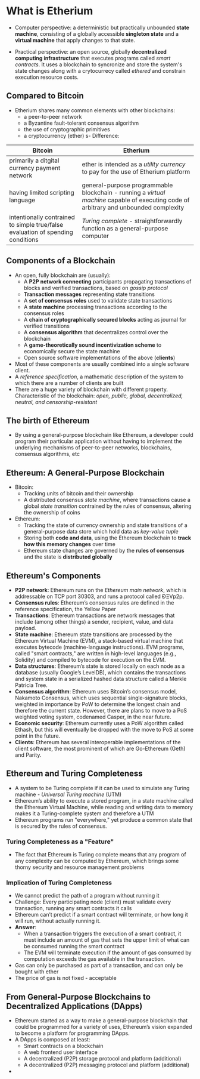 # **What is Etherium**
- Computer perspective: a deterministic but practically unbounded **state machine**, consisting of a globally accessible **singleton state** and a **virtual machine** that apply changes to that state.

- Practical perspective: an open source, globally **decentralized computing infrastructure** that executes programs called _smart contracts_. It uses a blockchain to syncronize and store the system's state changes along with a crytocurrecy called _ethered_ and constrain execution resource costs.    
## **Compared to Bitcoin**
- Etherium shares many common elements with other blockchains:
  + a peer-to-peer network
  + a Byzantine fault-tolerant consensus algorithm
  + the use of cryptographic primitives
  + a cryptocurrency (ether)
s- Difference:

| Bitcoin      | Etherium |
| ----------- | ----------- |
| primarily a ditgital currency payment network      |ether is intended as a _utility currency_ to pay for the use of Etherium platform        |
| having limited scripting language   | general-purpose programmable blockchain - running a _virtual machine_ capable of executing code of arbitrary and unbounded complexity       |
| intentionally contrained to simple true/false evaluation of spending conditions | _Turing complete_ - straightforwardly function as a general-purpose computer |
## **Components of a Blockchain**
- An open, fully blockchain are (usually):
  + A **P2P network connecting** participants propagating transactions of blocks and verified transactions, based on _gossip protocol_ 
  + **Transaction messages** representing state transitions
  + A **set of consensus roles** used to validate state transactions 
  + A **state machine** processing transactions according to the consensus roles
  + A **chain of cryptographically secured blocks** acting as journal for verified transitions
  + A **consensus algorithm** that decentralizes control over the blockchain
  + A **game-theoretically sound incentivization scheme** to economically secure the state machine
  + Open source software implementations of the above (**clients**)
- Most of these components are usually combined into a single software client.
- A _reference specification_, a mathematic description of the system to which there are a number of clients are built
- There are a huge variety of blockchain with different property. Characteristic of the blockchain: _open, public, global, decentralized, neutral, and censorship-resistant_

## **The birth of Ethereum**
- By using a general-purpose blockchain like Ethereum, a developer could program their particular application without having to implement the underlying mechanisms of peer-to-peer networks, blockchains, consensus algorithms, etc

## **Ethereum: A General-Purpose Blockchain**
- Bitcoin: 
  - Tracking units of bitcoin and their ownership
  - A distributed consensus *state machine*, where transactions cause a global *state transition* contrained by the rules of consensus, altering the ownership of coins
- Ethereum:
  - Tracking the state of currency ownership and state transitions of a general-purpose data store which hold data as *key-value tuple*
  - Storing both **code and data**, using the Ethereum blockchain to **track how this memory changes** over time
  - Ethereum state changes are governed by the **rules of consensus** and the state is **distributed globally**

## **Ethereum's Components**
- **P2P network**: Ethereum runs on the *Ethereum main network*, which is addressable on TCP port 30303, and runs a protocol called ÐΞVp2p.
- **Consensus rules**: Ethereum’s consensus rules are defined in the reference specification, the Yellow Paper
- **Transactions**: Ethereum transactions are network messages that include (among other things) a sender, recipient, value, and data payload.
- **State machine**: Ethereum state transitions are processed by the Ethereum Virtual Machine (EVM), a stack-based virtual machine that executes bytecode (machine-language instructions). EVM programs, called "smart contracts," are written in high-level languages (e.g., Solidity) and compiled to bytecode for execution on the EVM.
- **Data structures**: Ethereum’s state is stored locally on each node as a database (usually Google’s LevelDB), which contains the transactions and system state in a serialized hashed data structure called a Merkle Patricia Tree.
- **Consensus algorithm**: Ethereum uses Bitcoin’s consensus model, Nakamoto Consensus, which uses sequential single-signature blocks, weighted in importance by PoW to determine the longest chain and therefore the current state. However, there are plans to move to a PoS weighted voting system, codenamed Casper, in the near future.
- **Economic security**: Ethereum currently uses a PoW algorithm called Ethash, but this will eventually be dropped with the move to PoS at some point in the future.
- **Clients**: Ethereum has several interoperable implementations of the client software, the most prominent of which are Go-Ethereum (Geth) and Parity.
## **Ethereum and Turing Completeness**
- A system to be Turing complete if it can be used to simulate any Turing machine - _Universal Turing machine_ (UTM)
- Ethereum’s ability to execute a stored program, in a state machine called the Ethereum Virtual Machine, while reading and writing data to memory makes it a Turing-complete system and therefore a UTM
- Ethereum programs run "everywhere," yet produce a common state that is secured by the rules of consensus.
### **Turing Completeness as a "Feature"**
- The fact that Ethereum is Turing complete means that any program of any complexity can be computed by Ethereum, which brings some thorny security and resource management problems
### **Implication of Turing Completeness**
- We cannot predict the path of a program without running it
- Challenge: Every participating node (client) must validate every transaction, running any smart contracts it calls
- Ethereum can’t predict if a smart contract will terminate, or how long it will run, without actually running it.
- **Answer**: 
  - When a transaction triggers the execution of a smart contract, it must include an amount of gas that sets the upper limit of what can be consumed running the smart contract
  - The EVM will terminate execution if the amount of gas consumed by computation exceeds the gas available in the transaction.
- Gas can only be purchased as part of a transaction, and can only be bought with ether
- The price of gas is not fixed - acceptable
## **From General-Purpose Blockchains to Decentralized Applications (DApps)**
- Ethereum started as a way to make a general-purpose blockchain that could be programmed for a variety of uses, Ethereum’s vision expanded to become a platform for programming DApps.
- A DApps is composed at least:
  - Smart contracts on a blockchain
  - A web frontend user interface
  - A decentralized (P2P) storage protocol and platform (additional)
  - A decentralized (P2P) messaging protocol and platform (additional)
- 
